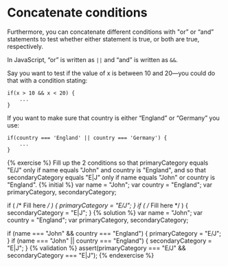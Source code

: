 # Concatenate conditions

Furthermore, you can concatenate different conditions with "or” or “and” statements to test whether either statement is true, or both are true, respectively.

In JavaScript, “or” is written as `||` and “and” is written as ``&&``.

Say you want to test if the value of x is between 10 and 20—you could do that with a condition stating:

```
if(x > 10 && x < 20) {
    ...
}
```

If you want to make sure that country is either “England” or “Germany” you use:

```
if(country === 'England' || country === 'Germany') {
    ...
}
```


{% exercise %}
Fill up the 2 conditions so that primaryCategory equals "E/J" only if name equals "John" and country is "England", and so that secondaryCategory equals "E|J" only if name equals "John" or country is "England".
{% initial %}
var name = "John";
var country = "England";
var primaryCategory, secondaryCategory;

if ( /* Fill here */ ) {
    primaryCategory = "E/J";
}
if ( /* Fill here */ ) {
    secondaryCategory = "E|J";
}
{% solution %}
var name = "John";
var country = "England";
var primaryCategory, secondaryCategory;

if (name === "John" && country === "England") {
    primaryCategory = "E/J";
}
if (name === "John" || country === "England") {
    secondaryCategory = "E|J";
}
{% validation %}
assert(primaryCategory === "E/J" && secondaryCategory === "E|J");
{% endexercise %}
